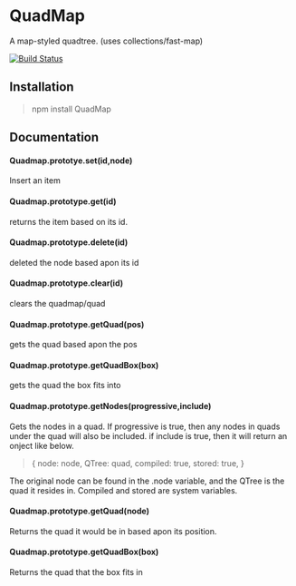 # QuadMap
A map-styled quadtree. (uses collections/fast-map)


[![Build Status](https://travis-ci.org/AJS-development/QuadMap.svg?branch=master)](https://travis-ci.org/AJS-development/QuadMap)


## Installation

> npm install QuadMap


## Documentation

#### Quadmap.prototye.set(id,node)
Insert an item

#### Quadmap.prototype.get(id)
returns the item based on its id.

#### Quadmap.prototype.delete(id)
deleted the node based apon its id

#### Quadmap.prototype.clear(id)
clears the quadmap/quad

#### Quadmap.prototype.getQuad(pos)
gets the quad based apon the pos

#### Quadmap.prototype.getQuadBox(box)
gets the quad the box fits into

#### Quadmap.prototype.getNodes(progressive,include)
Gets the nodes in a quad. If progressive is true, then any nodes in quads under the quad will also be included. if include is true, then it will return an onject like below.
> {
> node: node,
> QTree: quad,
> compiled: true,
> stored: true,
>}

The original node can be found in the .node variable, and the QTree is the quad it resides in. Compiled and stored are system variables.

#### Quadmap.prototype.getQuad(node)
Returns the quad it would be in based apon its position.

#### Quadmap.prototype.getQuadBox(box)
Returns the quad that the box fits in
